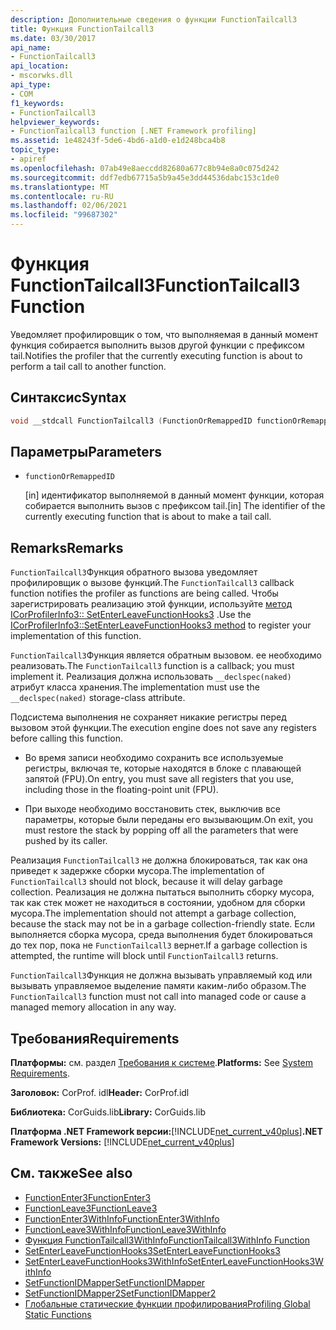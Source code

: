```yaml
---
description: Дополнительные сведения о функции FunctionTailcall3
title: Функция FunctionTailcall3
ms.date: 03/30/2017
api_name:
- FunctionTailcall3
api_location:
- mscorwks.dll
api_type:
- COM
f1_keywords:
- FunctionTailcall3
helpviewer_keywords:
- FunctionTailcall3 function [.NET Framework profiling]
ms.assetid: 1e48243f-5de6-4bd6-a1d0-e1d248bca4b8
topic_type:
- apiref
ms.openlocfilehash: 07ab49e8aeccdd82680a677c8b94e8a0c075d242
ms.sourcegitcommit: ddf7edb67715a5b9a45e3dd44536dabc153c1de0
ms.translationtype: MT
ms.contentlocale: ru-RU
ms.lasthandoff: 02/06/2021
ms.locfileid: "99687302"
---
```

# <a name="functiontailcall3-function"></a><span data-ttu-id="830dc-103">Функция FunctionTailcall3</span><span class="sxs-lookup"><span data-stu-id="830dc-103">FunctionTailcall3 Function</span></span>

<span data-ttu-id="830dc-104">Уведомляет профилировщик о том, что выполняемая в данный момент функция собирается выполнить вызов другой функции с префиксом tail.</span><span class="sxs-lookup"><span data-stu-id="830dc-104">Notifies the profiler that the currently executing function is about to perform a tail call to another function.</span></span>  
  
## <a name="syntax"></a><span data-ttu-id="830dc-105">Синтаксис</span><span class="sxs-lookup"><span data-stu-id="830dc-105">Syntax</span></span>  
  
```cpp  
void __stdcall FunctionTailcall3 (FunctionOrRemappedID functionOrRemappedID);  
```  
  
## <a name="parameters"></a><span data-ttu-id="830dc-106">Параметры</span><span class="sxs-lookup"><span data-stu-id="830dc-106">Parameters</span></span>

- `functionOrRemappedID`

  <span data-ttu-id="830dc-107">\[in] идентификатор выполняемой в данный момент функции, которая собирается выполнить вызов с префиксом tail.</span><span class="sxs-lookup"><span data-stu-id="830dc-107">\[in] The identifier of the currently executing function that is about to make a tail call.</span></span>

## <a name="remarks"></a><span data-ttu-id="830dc-108">Remarks</span><span class="sxs-lookup"><span data-stu-id="830dc-108">Remarks</span></span>  

 <span data-ttu-id="830dc-109">`FunctionTailcall3`Функция обратного вызова уведомляет профилировщик о вызове функций.</span><span class="sxs-lookup"><span data-stu-id="830dc-109">The `FunctionTailcall3` callback function notifies the profiler as functions are being called.</span></span> <span data-ttu-id="830dc-110">Чтобы зарегистрировать реализацию этой функции, используйте [метод ICorProfilerInfo3:: SetEnterLeaveFunctionHooks3](icorprofilerinfo3-setenterleavefunctionhooks3-method.md) .</span><span class="sxs-lookup"><span data-stu-id="830dc-110">Use the [ICorProfilerInfo3::SetEnterLeaveFunctionHooks3 method](icorprofilerinfo3-setenterleavefunctionhooks3-method.md) to register your implementation of this function.</span></span>  
  
 <span data-ttu-id="830dc-111">`FunctionTailcall3`Функция является обратным вызовом. ее необходимо реализовать.</span><span class="sxs-lookup"><span data-stu-id="830dc-111">The `FunctionTailcall3` function is a callback; you must implement it.</span></span> <span data-ttu-id="830dc-112">Реализация должна использовать `__declspec(naked)` атрибут класса хранения.</span><span class="sxs-lookup"><span data-stu-id="830dc-112">The implementation must use the `__declspec(naked)` storage-class attribute.</span></span>  
  
 <span data-ttu-id="830dc-113">Подсистема выполнения не сохраняет никакие регистры перед вызовом этой функции.</span><span class="sxs-lookup"><span data-stu-id="830dc-113">The execution engine does not save any registers before calling this function.</span></span>  
  
- <span data-ttu-id="830dc-114">Во время записи необходимо сохранить все используемые регистры, включая те, которые находятся в блоке с плавающей запятой (FPU).</span><span class="sxs-lookup"><span data-stu-id="830dc-114">On entry, you must save all registers that you use, including those in the floating-point unit (FPU).</span></span>  
  
- <span data-ttu-id="830dc-115">При выходе необходимо восстановить стек, выключив все параметры, которые были переданы его вызывающим.</span><span class="sxs-lookup"><span data-stu-id="830dc-115">On exit, you must restore the stack by popping off all the parameters that were pushed by its caller.</span></span>  
  
 <span data-ttu-id="830dc-116">Реализация `FunctionTailcall3` не должна блокироваться, так как она приведет к задержке сборки мусора.</span><span class="sxs-lookup"><span data-stu-id="830dc-116">The implementation of `FunctionTailcall3` should not block, because it will delay garbage collection.</span></span> <span data-ttu-id="830dc-117">Реализация не должна пытаться выполнить сборку мусора, так как стек может не находиться в состоянии, удобном для сборки мусора.</span><span class="sxs-lookup"><span data-stu-id="830dc-117">The implementation should not attempt a garbage collection, because the stack may not be in a garbage collection-friendly state.</span></span> <span data-ttu-id="830dc-118">Если выполняется сборка мусора, среда выполнения будет блокироваться до тех пор, пока не `FunctionTailcall3` вернет.</span><span class="sxs-lookup"><span data-stu-id="830dc-118">If a garbage collection is attempted, the runtime will block until `FunctionTailcall3` returns.</span></span>  
  
 <span data-ttu-id="830dc-119">`FunctionTailcall3`Функция не должна вызывать управляемый код или вызывать управляемое выделение памяти каким-либо образом.</span><span class="sxs-lookup"><span data-stu-id="830dc-119">The `FunctionTailcall3` function must not call into managed code or cause a managed memory allocation in any way.</span></span>  
  
## <a name="requirements"></a><span data-ttu-id="830dc-120">Требования</span><span class="sxs-lookup"><span data-stu-id="830dc-120">Requirements</span></span>  

 <span data-ttu-id="830dc-121">**Платформы:** см. раздел [Требования к системе](../../get-started/system-requirements.md).</span><span class="sxs-lookup"><span data-stu-id="830dc-121">**Platforms:** See [System Requirements](../../get-started/system-requirements.md).</span></span>  
  
 <span data-ttu-id="830dc-122">**Заголовок:** CorProf. idl</span><span class="sxs-lookup"><span data-stu-id="830dc-122">**Header:** CorProf.idl</span></span>  
  
 <span data-ttu-id="830dc-123">**Библиотека:** CorGuids.lib</span><span class="sxs-lookup"><span data-stu-id="830dc-123">**Library:** CorGuids.lib</span></span>  
  
 <span data-ttu-id="830dc-124">**Платформа .NET Framework версии:**[!INCLUDE[net_current_v40plus](../../../../includes/net-current-v40plus-md.md)]</span><span class="sxs-lookup"><span data-stu-id="830dc-124">**.NET Framework Versions:** [!INCLUDE[net_current_v40plus](../../../../includes/net-current-v40plus-md.md)]</span></span>  
  
## <a name="see-also"></a><span data-ttu-id="830dc-125">См. также</span><span class="sxs-lookup"><span data-stu-id="830dc-125">See also</span></span>

- [<span data-ttu-id="830dc-126">FunctionEnter3</span><span class="sxs-lookup"><span data-stu-id="830dc-126">FunctionEnter3</span></span>](functionenter3-function.md)
- [<span data-ttu-id="830dc-127">FunctionLeave3</span><span class="sxs-lookup"><span data-stu-id="830dc-127">FunctionLeave3</span></span>](functionleave3-function.md)
- [<span data-ttu-id="830dc-128">FunctionEnter3WithInfo</span><span class="sxs-lookup"><span data-stu-id="830dc-128">FunctionEnter3WithInfo</span></span>](functionenter3withinfo-function.md)
- [<span data-ttu-id="830dc-129">FunctionLeave3WithInfo</span><span class="sxs-lookup"><span data-stu-id="830dc-129">FunctionLeave3WithInfo</span></span>](functionleave3withinfo-function.md)
- [<span data-ttu-id="830dc-130">Функция FunctionTailcall3WithInfo</span><span class="sxs-lookup"><span data-stu-id="830dc-130">FunctionTailcall3WithInfo Function</span></span>](functiontailcall3withinfo-function.md)
- [<span data-ttu-id="830dc-131">SetEnterLeaveFunctionHooks3</span><span class="sxs-lookup"><span data-stu-id="830dc-131">SetEnterLeaveFunctionHooks3</span></span>](icorprofilerinfo3-setenterleavefunctionhooks3-method.md)
- [<span data-ttu-id="830dc-132">SetEnterLeaveFunctionHooks3WithInfo</span><span class="sxs-lookup"><span data-stu-id="830dc-132">SetEnterLeaveFunctionHooks3WithInfo</span></span>](icorprofilerinfo3-setenterleavefunctionhooks3withinfo-method.md)
- [<span data-ttu-id="830dc-133">SetFunctionIDMapper</span><span class="sxs-lookup"><span data-stu-id="830dc-133">SetFunctionIDMapper</span></span>](icorprofilerinfo-setfunctionidmapper-method.md)
- [<span data-ttu-id="830dc-134">SetFunctionIDMapper2</span><span class="sxs-lookup"><span data-stu-id="830dc-134">SetFunctionIDMapper2</span></span>](icorprofilerinfo3-setfunctionidmapper2-method.md)
- [<span data-ttu-id="830dc-135">Глобальные статические функции профилирования</span><span class="sxs-lookup"><span data-stu-id="830dc-135">Profiling Global Static Functions</span></span>](profiling-global-static-functions.md)
